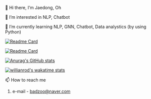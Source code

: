 👋 Hi there, I’m Jaedong, Oh 

👀 I’m interested in NLP, Chatbot

🌱 I’m currently learning NLP, GNN, Chatbot, Data analystics (by using Python)

[![Readme Card](https://github-readme-stats.vercel.app/api/pin/?username=Jaedong95&repo=projects&theme=dark&hide_border=true)](https://github.com/Jaedong95/projects)

[![Readme Card](https://github-readme-stats.vercel.app/api/pin/?username=Jaedong95&repo=python&theme=dark&hide_border=true)](https://github.com/Jaedong95/python)


[![Anurag's GitHub stats](https://github-readme-stats.vercel.app/api?username=Jaedong95&hide=prs&count_private=true&include_all_commits=true&theme=dracula&hide_border=false)](https://github.com/Jaedong95)

[![willianrod's wakatime stats](https://github-readme-stats.vercel.app/api/wakatime?username=Ollie&v=2&theme=dracula&layout=compact)](https://github.com/Jaedong95)

📫 How to reach me 
  1. e-mail  - badzoo@naver.com

<!---
Jaedong95/Jaedong95 is a ✨ special ✨ repository because its `README.md` (this file) appears on your GitHub profile.
You can click the Preview link to take a look at your changes.
--->
